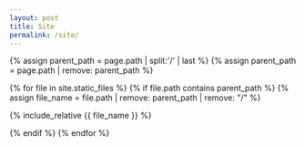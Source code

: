 ```yaml
---
layout: post
title: Site
permalink: /site/
---
```


{% assign parent_path = page.path | split:'/' | last %}
{% assign parent_path = page.path | remove:  parent_path %}

{% for file in site.static_files %}
{% if file.path contains parent_path %}
{% assign file_name = file.path | remove:  parent_path | remove:  "/" %}

{% include_relative {{ file_name }} %}

{% endif %}
{% endfor %}